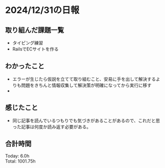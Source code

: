 # 2024/12/31の日報
## 取り組んだ課題一覧
* タイピング練習
*  RailsでECサイトを作る
## わかったこと
* エラーが生じたら仮説を立てて取り組むこと、安易に手を出して解決するよりも問題をきちんと情報収集して解決策が明確になってから実行に移す
* 
## 感じたこと
* 同じ記事を読んでいるつもりでも気づきがあることがあるので、これだと思った記事は何度か読み返す必要がある。
## 合計時間 
Today: 6.0h<br>
Total: 1001.75h
